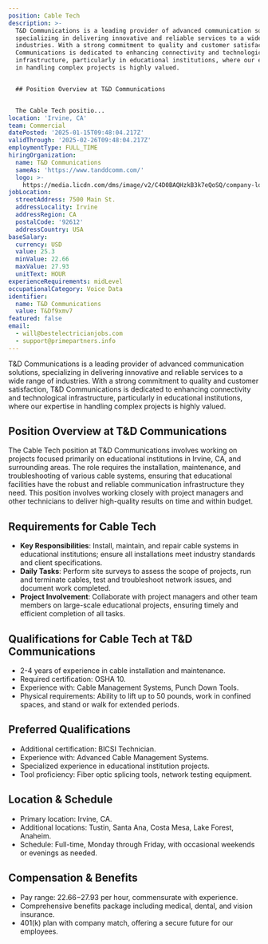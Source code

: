 ```yaml
---
position: Cable Tech
description: >-
  T&D Communications is a leading provider of advanced communication solutions,
  specializing in delivering innovative and reliable services to a wide range of
  industries. With a strong commitment to quality and customer satisfaction, T&D
  Communications is dedicated to enhancing connectivity and technological
  infrastructure, particularly in educational institutions, where our expertise
  in handling complex projects is highly valued.


  ## Position Overview at T&D Communications


  The Cable Tech positio...
location: 'Irvine, CA'
team: Commercial
datePosted: '2025-01-15T09:48:04.217Z'
validThrough: '2025-02-26T09:48:04.217Z'
employmentType: FULL_TIME
hiringOrganization:
  name: T&D Communications
  sameAs: 'https://www.tanddcomm.com/'
  logo: >-
    https://media.licdn.com/dms/image/v2/C4D0BAQHzkB3k7eQoSQ/company-logo_200_200/company-logo_200_200/0/1631320385872?e=2147483647&v=beta&t=nuFy5lrwqoCuQ6_2P8hO_EwhwJlnndzcbM7ZPSfdKlM
jobLocation:
  streetAddress: 7500 Main St.
  addressLocality: Irvine
  addressRegion: CA
  postalCode: '92612'
  addressCountry: USA
baseSalary:
  currency: USD
  value: 25.3
  minValue: 22.66
  maxValue: 27.93
  unitText: HOUR
experienceRequirements: midLevel
occupationalCategory: Voice Data
identifier:
  name: T&D Communications
  value: T&Df9xmv7
featured: false
email:
  - will@bestelectricianjobs.com
  - support@primepartners.info
---
```




T&D Communications is a leading provider of advanced communication solutions, specializing in delivering innovative and reliable services to a wide range of industries. With a strong commitment to quality and customer satisfaction, T&D Communications is dedicated to enhancing connectivity and technological infrastructure, particularly in educational institutions, where our expertise in handling complex projects is highly valued.

## Position Overview at T&D Communications

The Cable Tech position at T&D Communications involves working on projects focused primarily on educational institutions in Irvine, CA, and surrounding areas. The role requires the installation, maintenance, and troubleshooting of various cable systems, ensuring that educational facilities have the robust and reliable communication infrastructure they need. This position involves working closely with project managers and other technicians to deliver high-quality results on time and within budget.

## Requirements for Cable Tech

- **Key Responsibilities**: Install, maintain, and repair cable systems in educational institutions; ensure all installations meet industry standards and client specifications.
- **Daily Tasks**: Perform site surveys to assess the scope of projects, run and terminate cables, test and troubleshoot network issues, and document work completed.
- **Project Involvement**: Collaborate with project managers and other team members on large-scale educational projects, ensuring timely and efficient completion of all tasks.

## Qualifications for Cable Tech at T&D Communications

- 2-4 years of experience in cable installation and maintenance.
- Required certification: OSHA 10.
- Experience with: Cable Management Systems, Punch Down Tools.
- Physical requirements: Ability to lift up to 50 pounds, work in confined spaces, and stand or walk for extended periods.

## Preferred Qualifications

- Additional certification: BICSI Technician.
- Experience with: Advanced Cable Management Systems.
- Specialized experience in educational institution projects.
- Tool proficiency: Fiber optic splicing tools, network testing equipment.

## Location & Schedule

- Primary location: Irvine, CA.
- Additional locations: Tustin, Santa Ana, Costa Mesa, Lake Forest, Anaheim.
- Schedule: Full-time, Monday through Friday, with occasional weekends or evenings as needed.

## Compensation & Benefits

- Pay range: $22.66-$27.93 per hour, commensurate with experience.
- Comprehensive benefits package including medical, dental, and vision insurance.
- 401(k) plan with company match, offering a secure future for our employees.
